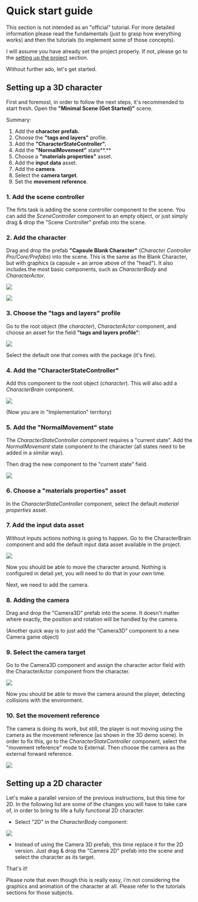 # Quick start guide

This section is not intended as an "official" tutorial. For more detailed information please read the fundamentals \(just to grasp how everything works\) and then the tutorials \(to implement some of those concepts\).

I will assume you have already set the project properly. If not, please go to the [setting up the project](../package/setting-up-the-project.md) section.

Without further ado, let's get started.

## Setting up a 3D character

First and foremost, in order to follow the next steps, it's recommended to start fresh. Open the **"Minimal Scene \(Get Started\)"** scene.

Summary:

1. Add the **character prefab.**
2. Choose the **"tags and layers"** profile.
3. Add the **"CharacterStateController".**
4. Add the **"NormalMovement"** state**.**
5. Choose a **"materials properties"** asset.
6. Add the **input data** asset.
7. Add the **camera**.
8. Select the **camera target**.
9. Set the **movement reference**.

### 1. Add the scene controller

The firts task is adding the scene controller component to the scene. You can add the _SceneController_ component to an empty object, or just simply drag & drop the "Scene Controller" prefab into the scene.

### 2. Add the character

Drag and drop the prefab **"Capsule Blank Character"** \(_Character Controller Pro/Core/Prefabs_\) into the scene. This is the same as the Blank Character, but with graphics \(a capsule + an arrow above of the "head"\). It also includes the most basic components, such as _CharacterBody_ and _CharacterActor_.

![](../.gitbook/assets/imagen%20%2838%29.png)

![](../.gitbook/assets/imagen%20%2825%29.png)

### 3. Choose the "tags and layers" profile

Go to the root object \(the _character_\), _CharacterActor_ component, and choose an asset for the field **"tags and layers profile"**:

![](../.gitbook/assets/imagen%20%282%29.png)

Select the default one that comes with the package \(it's fine\).

### 4. Add the "CharacterStateController"

Add this component to the root object \(_character_\). This will also add a _CharacterBrain_ component.

![](../.gitbook/assets/imagen%20%2834%29.png)

\(Now you are in "Implementation" territory\)

### 5. Add the "NormalMovement" **state**

The _CharacterStateController_ component requires a "current state". Add the _NormalMovement_ state component to the character \(all states need to be added in a similar way\). 

Then drag the new component to the "current state" field.

![](../.gitbook/assets/imagen%20%2832%29.png)

### 6. Choose a "materials properties" asset

In the _CharacterStateController_ component, select the default _material properties_ asset.

### 7. Add the input data asset

Without inputs actions nothing is going to happen. Go to the CharacterBrain component and add the default input data asset available in the project.

![](../.gitbook/assets/imagen%20%2836%29.png)

Now you should be able to move the character around. Nothing is configured in detail yet, you will need to do that in your own time.

Next, we need to add the camera.

### 8. Adding the camera

Drag and drop the "Camera3D" prefab into the scene. It doesn't matter where exactly, the position and rotation will be handled by the camera.

\(Another quick way is to just add the "Camera3D" component to a new Camera game object\)

### 9. Select the camera target

Go to the Camera3D component and assign the character actor field with the CharacterActor component from the character.

![](../.gitbook/assets/imagen.png)

Now you should be able to move the camera around the player, detecting collisions with the environment. 

### 10. Set the movement reference

The camera is doing its work, but still, the player is not moving using the camera as the movement reference \(as shown in the 3D demo scene\). In order to fix this, go to the _CharacterStateController_ component, select the "movement reference" mode to External. Then choose the camera as the external forward reference.

![](../.gitbook/assets/imagen%20%287%29.png)

## Setting up a 2D character

Let's make a parallel version of the previous instructions, but this time for 2D. In the following list are some of the changes you will have to take care of, in order to bring to life a fully functional 2D character.

* Select "2D" in the _CharacterBody_ component:

![](../.gitbook/assets/imagen%20%2835%29.png)

* Instead of using the Camera 3D prefab, this time replace it for the 2D version. Just drag & drop the "Camera 2D" prefab into the scene and select the character as its target.

That's it!

Please note that even though this is really easy, i'm not considering the graphics and animation of the character at all. Please refer to the tutorials sections for those subjects.









## 











